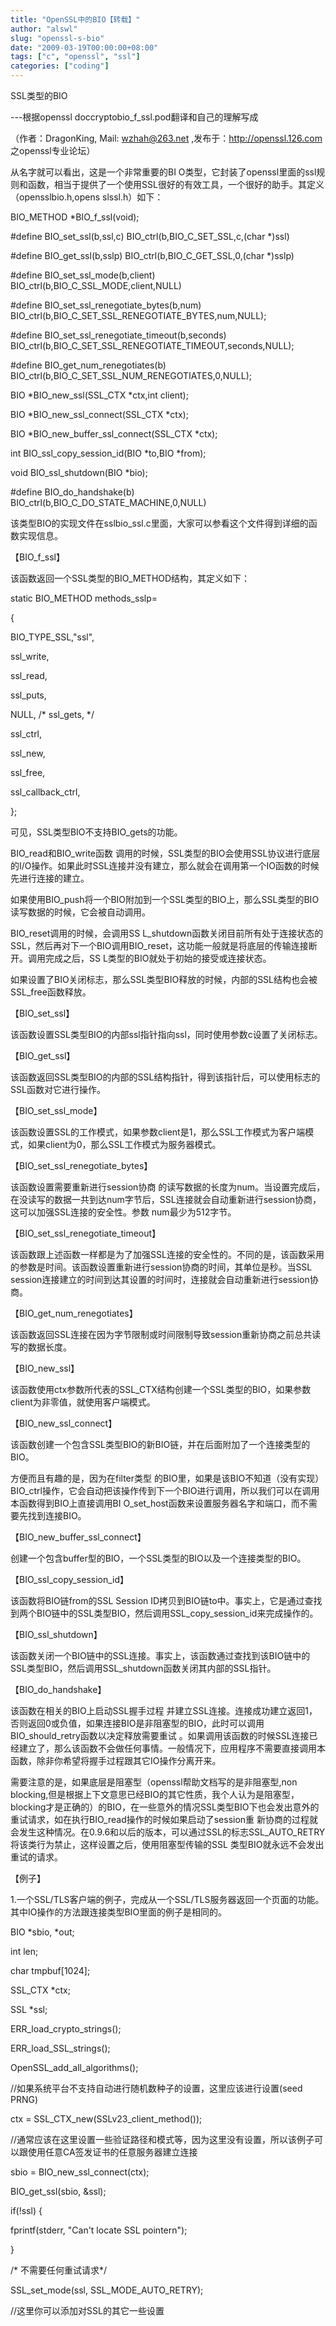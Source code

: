 ```yaml
---
title: "OpenSSL中的BIO【转载】"
author: "alswl"
slug: "openssl-s-bio"
date: "2009-03-19T00:00:00+08:00"
tags: ["c", "openssl", "ssl"]
categories: ["coding"]
---
```


SSL类型的BIO

---根据openssl
doccryptobio_f_ssl.pod翻译和自己的理解写成



（作者：DragonKing,
Mail: wzhah@263.net ,发布于：http://openssl.126.com 之openssl专业论坛）



从名字就可以看出，这是一个非常重要的BI
O类型，它封装了openssl里面的ssl规则和函数，相当于提供了一个使用SSL很好的有效工具，一个很好的助手。其定义（opensslbio.h,opens
slssl.h）如下：




BIO_METHOD *BIO_f_ssl(void);


#define BIO_set_ssl(b,ssl,c) BIO_ctrl(b,BIO_C_SET_SSL,c,(char *)ssl)


#define BIO_get_ssl(b,sslp) BIO_ctrl(b,BIO_C_GET_SSL,0,(char *)sslp)


#define BIO_set_ssl_mode(b,client) BIO_ctrl(b,BIO_C_SSL_MODE,client,NULL)


#define BIO_set_ssl_renegotiate_bytes(b,num)
BIO_ctrl(b,BIO_C_SET_SSL_RENEGOTIATE_BYTES,num,NULL);


#define BIO_set_ssl_renegotiate_timeout(b,seconds)
BIO_ctrl(b,BIO_C_SET_SSL_RENEGOTIATE_TIMEOUT,seconds,NULL);


#define BIO_get_num_renegotiates(b)
BIO_ctrl(b,BIO_C_SET_SSL_NUM_RENEGOTIATES,0,NULL);


BIO *BIO_new_ssl(SSL_CTX *ctx,int client);


BIO *BIO_new_ssl_connect(SSL_CTX *ctx);


BIO *BIO_new_buffer_ssl_connect(SSL_CTX *ctx);


int BIO_ssl_copy_session_id(BIO *to,BIO *from);


void BIO_ssl_shutdown(BIO *bio);


#define BIO_do_handshake(b) BIO_ctrl(b,BIO_C_DO_STATE_MACHINE,0,NULL)


该类型BIO的实现文件在sslbio_ssl.c里面，大家可以参看这个文件得到详细的函数实现信息。

【BIO_f_ssl】


该函数返回一个SSL类型的BIO_METHOD结构，其定义如下：

static BIO_METHOD
methods_sslp=

{


BIO_TYPE_SSL,"ssl",


ssl_write,


ssl_read,


ssl_puts,


NULL, /* ssl_gets, */


ssl_ctrl,


ssl_new,


ssl_free,


ssl_callback_ctrl,


};


可见，SSL类型BIO不支持BIO_gets的功能。

BIO_read和BIO_write函数
调用的时候，SSL类型的BIO会使用SSL协议进行底层的I/O操作。如果此时SSL连接并没有建立，那么就会在调用第一个IO函数的时候先进行连接的建立。


如果使用BIO_push将一个BIO附加到一个SSL类型的BIO上，那么SSL类型的BIO读写数据的时候，它会被自动调用。

BIO_reset调用的时候，会调用SS
L_shutdown函数关闭目前所有处于连接状态的SSL，然后再对下一个BIO调用BIO_reset，这功能一般就是将底层的传输连接断开。调用完成之后，SS
L类型的BIO就处于初始的接受或连接状态。


如果设置了BIO关闭标志，那么SSL类型BIO释放的时候，内部的SSL结构也会被SSL_free函数释放。

【BIO_set_ssl】


该函数设置SSL类型BIO的内部ssl指针指向ssl，同时使用参数c设置了关闭标志。

【BIO_get_ssl】


该函数返回SSL类型BIO的内部的SSL结构指针，得到该指针后，可以使用标志的SSL函数对它进行操作。

【BIO_set_ssl_mode】


该函数设置SSL的工作模式，如果参数client是1，那么SSL工作模式为客户端模式，如果client为0，那么SSL工作模式为服务器模式。


【BIO_set_ssl_renegotiate_bytes】

该函数设置需要重新进行session协商
的读写数据的长度为num。当设置完成后，在没读写的数据一共到达num字节后，SSL连接就会自动重新进行session协商，这可以加强SSL连接的安全性。参数
num最少为512字节。


【BIO_set_ssl_renegotiate_timeout】


该函数跟上述函数一样都是为了加强SSL连接的安全性的。不同的是，该函数采用的参数是时间。该函数设置重新进行session协商的时间，其单位是秒。当SSL
session连接建立的时间到达其设置的时间时，连接就会自动重新进行session协商。


【BIO_get_num_renegotiates】


该函数返回SSL连接在因为字节限制或时间限制导致session重新协商之前总共读写的数据长度。

【BIO_new_ssl】


该函数使用ctx参数所代表的SSL_CTX结构创建一个SSL类型的BIO，如果参数client为非零值，就使用客户端模式。


【BIO_new_ssl_connect】


该函数创建一个包含SSL类型BIO的新BIO链，并在后面附加了一个连接类型的BIO。

方便而且有趣的是，因为在filter类型
的BIO里，如果是该BIO不知道（没有实现）BIO_ctrl操作，它会自动把该操作传到下一个BIO进行调用，所以我们可以在调用本函数得到BIO上直接调用BI
O_set_host函数来设置服务器名字和端口，而不需要先找到连接BIO。


【BIO_new_buffer_ssl_connect】


创建一个包含buffer型的BIO，一个SSL类型的BIO以及一个连接类型的BIO。


【BIO_ssl_copy_session_id】

该函数将BIO链from的SSL
Session
ID拷贝到BIO链to中。事实上，它是通过查找到两个BIO链中的SSL类型BIO，然后调用SSL_copy_session_id来完成操作的。

【BIO_ssl_shutdown】


该函数关闭一个BIO链中的SSL连接。事实上，该函数通过查找到该BIO链中的SSL类型BIO，然后调用SSL_shutdown函数关闭其内部的SSL指针。

【BIO_do_handshake】

该函数在相关的BIO上启动SSL握手过程
并建立SSL连接。连接成功建立返回1，否则返回0或负值，如果连接BIO是非阻塞型的BIO，此时可以调用BIO_should_retry函数以决定释放需要重试
。如果调用该函数的时候SSL连接已经建立了，那么该函数不会做任何事情。一般情况下，应用程序不需要直接调用本函数，除非你希望将握手过程跟其它IO操作分离开来。


需要注意的是，如果底层是阻塞型（openssl帮助文档写的是非阻塞型,non blocking,但是根据上下文意思已经BIO的其它性质，我个人认为是阻塞型，
blocking才是正确的）的BIO，在一些意外的情况SSL类型BIO下也会发出意外的重试请求，如在执行BIO_read操作的时候如果启动了session重
新协商的过程就会发生这种情况。在0.9.6和以后的版本，可以通过SSL的标志SSL_AUTO_RETRY将该类行为禁止，这样设置之后，使用阻塞型传输的SSL
类型BIO就永远不会发出重试的请求。

【例子】


1.一个SSL/TLS客户端的例子，完成从一个SSL/TLS服务器返回一个页面的功能。其中IO操作的方法跟连接类型BIO里面的例子是相同的。




BIO *sbio, *out;


int len;


char tmpbuf[1024];


SSL_CTX *ctx;


SSL *ssl;




ERR_load_crypto_strings();


ERR_load_SSL_strings();


OpenSSL_add_all_algorithms();




//如果系统平台不支持自动进行随机数种子的设置，这里应该进行设置(seed PRNG)


ctx = SSL_CTX_new(SSLv23_client_method());




//通常应该在这里设置一些验证路径和模式等，因为这里没有设置，所以该例子可以跟使用任意CA签发证书的任意服务器建立连接


sbio = BIO_new_ssl_connect(ctx);




BIO_get_ssl(sbio, &ssl);




if(!ssl) {


fprintf(stderr, "Can't locate SSL pointern");

}




/* 不需要任何重试请求*/


SSL_set_mode(ssl, SSL_MODE_AUTO_RETRY);




//这里你可以添加对SSL的其它一些设置

